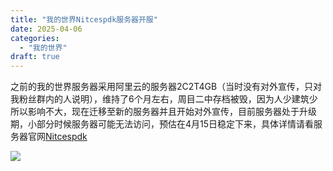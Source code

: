 ```yaml
---
title: "我的世界Nitcespdk服务器开服"
date: 2025-04-06
categories: 
  - "我的世界"
draft: true
---
```


之前的我的世界服务器采用阿里云的服务器2C2T4GB（当时没有对外宣传，只对我粉丝群内的人说明），维持了6个月左右，周目二中存档被毁，因为人少建筑少所以影响不大，现在迁移至新的服务器并且开始对外宣传，目前服务器处于升级期，小部分时候服务器可能无法访问，预估在4月15日稳定下来，具体详情请看服务器官网[Nitcespdk](http://www.nitcespdk.xyz/)

![](https://emnasop.cn/wp-content/uploads/2025/04/连接线路图-300x192.png)
